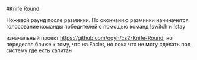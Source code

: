 #Knife Round

Ножевой раунд после разминки. По окончанию разминки начиначется голосование команды победителей с помощью команд !switch и !stay

изначальный проект https://github.com/oqyh/cs2-Knife-Round, но переделал ближе к тому, что на Faciet, но пока что не могу сделать под систему где есть капитан
